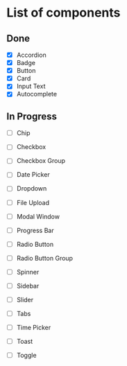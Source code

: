 # List of components

## Done
- [x] Accordion
- [x] Badge
- [x] Button
- [x] Card
- [x] Input Text
- [x] Autocomplete

## In Progress
- [ ] Chip
- [ ] Checkbox
- [ ] Checkbox Group
- [ ] Date Picker
- [ ] Dropdown
- [ ] File Upload
- [ ] Modal Window
- [ ] Progress Bar
- [ ] Radio Button
- [ ] Radio Button Group
- [ ] Spinner
- [ ] Sidebar
- [ ] Slider
- [ ] Tabs
- [ ] Time Picker
- [ ] Toast
- [ ] Toggle


